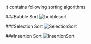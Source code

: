 It contains following sorting algorithms


###Bubble Sort
![bubblesort](https://user-images.githubusercontent.com/92023869/190843205-690c74f2-6dd8-4548-ab9a-08c864e2891c.png)

###Selection Sort
![SelectionSort](https://user-images.githubusercontent.com/92023869/190843230-3c6300aa-8e6d-4e9b-a050-d2a3889b1566.png)

###Insertion Sort
![InsertionSort](https://user-images.githubusercontent.com/92023869/190843253-3aedaaac-681e-4530-8b42-f8b8a0d9c053.png)
